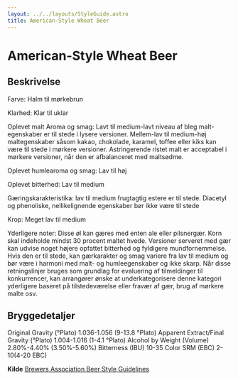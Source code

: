 ```yaml
---
layout: ../../layouts/StyleGuide.astro
title: American-Style Wheat Beer
---
```

# American-Style Wheat Beer

## Beskrivelse
Farve: Halm til mørkebrun

Klarhed: Klar til uklar

Oplevet malt Aroma og smag: Lavt til medium-lavt niveau af bleg malt-egenskaber er til stede i lysere versioner. Mellem-lav til medium-høj maltegenskaber såsom kakao, chokolade, karamel, toffee eller kiks kan være til stede i mørkere versioner. Astringerende ristet malt er acceptabel i mørkere versioner, når den er afbalanceret med maltsødme.

Oplevet humlearoma og smag: Lav til høj

Oplevet bitterhed: Lav til medium

Gæringskarakteristika: lav til medium frugtagtig estere er til stede. Diacetyl og phenoliske, nellikelignende egenskaber bør ikke være til stede

Krop: Meget lav til medium

Yderligere noter: Disse øl kan gæres med enten ale eller pilsnergær. Korn skal indeholde mindst 30 procent maltet hvede. Versioner serveret med gær kan udvise noget højere opfattet bitterhed og fyldigere mundfornemmelse. Hvis den er til stede, kan gærkarakter og smag variere fra lav til medium og bør være i harmoni med malt- og humleegenskaber og ikke skarp.						Når disse retningslinjer bruges som grundlag for evaluering af tilmeldinger til konkurrencer, kan arrangører ønske at underkategorisere denne kategori yderligere baseret på tilstedeværelse eller fravær af gær, brug af mørkere malte osv.




## Bryggedetaljer
Original Gravity (°Plato) 1.036-1.056 (9-13.8 °Plato)
Apparent Extract/Final Gravity (°Plato) 1.004-1.016 (1-4.1 °Plato)
Alcohol by Weight (Volume) 2.80%-4.40% (3.50%-5.60%)
Bitterness (IBU) 10-35
Color SRM (EBC) 2-10(4-20 EBC)					



**Kilde**
[Brewers Association Beer Style Guidelines](https://www.brewersassociation.org/)

